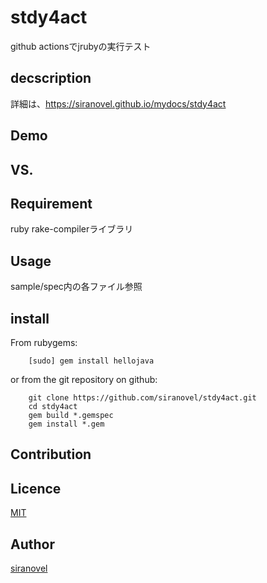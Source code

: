 stdy4act
========
github actionsでjrubyの実行テスト

## decscription ##

詳細は、https://siranovel.github.io/mydocs/stdy4act  

## Demo ##

## VS. ##

## Requirement ##
ruby rake-compilerライブラリ

## Usage ##

sample/spec内の各ファイル参照

## install ##

From rubygems:  
~~~
    [sudo] gem install hellojava
~~~

or from the git repository on github:  
~~~
    git clone https://github.com/siranovel/stdy4act.git  
    cd stdy4act  
    gem build *.gemspec
    gem install *.gem
~~~

## Contribution ##

## Licence ##
[MIT](LICENSE)

## Author ##

[siranovel](https://github.com/siranovel)

